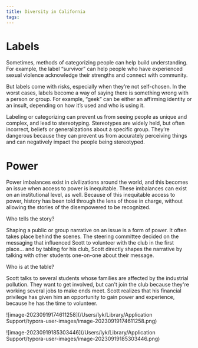 ```yaml
---
title: Diversity in California
tags:
---
```


# Labels

Sometimes, methods of categorizing people can help build understanding. For example, the label “survivor” can help people who have experienced sexual violence acknowledge their strengths and connect with community.

But labels come with risks, especially when they’re not self-chosen. In the worst cases, labels become a way of saying there is something wrong with a person or group. For example, “geek” can be either an affirming identity or an insult, depending on how it’s used and who is using it.

Labeling or categorizing can prevent us from seeing people as unique and complex, and lead to stereotyping. Stereotypes are widely held, but often incorrect, beliefs or generalizations about a specific group. They’re dangerous because they can prevent us from accurately perceiving things and can negatively impact the people being stereotyped.

# Power

Power imbalances exist in civilizations around the world, and this becomes an issue when access to power is inequitable. These imbalances can exist on an institutional level, as well. Because of this inequitable access to power, history has been told through the lens of those in charge, without allowing the stories of the disempowered to be recognized. 



Who tells the story?

Shaping a public or group narrative on an issue is a form of power.  It often takes place behind the scenes.  The steering committee decided on the messaging that influenced Scott to volunteer with the club in the first place... and by tabling for his club, Scott directly shapes the narrative by talking with other students one-on-one about their message.

Who is at the table?

Scott talks to several students whose families are affected by the industrial pollution.  They want to get involved, but can't join the club because they're working several jobs to make ends meet.  Scott realizes that his financial privilege has given him an opportunity to gain power and experience, because he has the time to volunteer.



![image-20230919174611258](/Users/lyk/Library/Application Support/typora-user-images/image-20230919174611258.png)

![image-20230919185303446](/Users/lyk/Library/Application Support/typora-user-images/image-20230919185303446.png)

